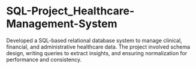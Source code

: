 # SQL-Project_Healthcare-Management-System
Developed a SQL-based relational database system to manage clinical, financial, and administrative healthcare data. The project involved schema design, writing queries to extract insights, and ensuring normalization for performance and consistency.
